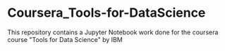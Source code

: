# Coursera_Tools-for-DataScience
This repository contains a Jupyter Notebook work done for the coursera course "Tools for Data Science" by IBM
